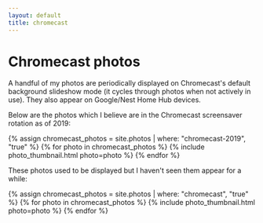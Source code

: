 ```yaml
---
layout: default
title: chromecast
---
```


# Chromecast photos
A handful of my photos are periodically displayed on Chromecast's default
background slideshow mode (it cycles through photos when not actively in use).
They also appear on Google/Nest Home Hub devices.

Below are the photos which I believe are in the Chromecast screensaver rotation
as of 2019:

<div class="post">
  <div class="photo-grid" id="photo-grid">
    {% assign chromecast_photos = site.photos | where: "chromecast-2019", "true" %}
    {% for photo in chromecast_photos %}
      {% include photo_thumbnail.html photo=photo %}
    {% endfor %}
  </div>
</div>

These photos used to be displayed but I haven't seen them appear for a while:

<div class="post">
  <div class="photo-grid" id="photo-grid">
    {% assign chromecast_photos = site.photos | where: "chromecast", "true" %}
    {% for photo in chromecast_photos %}
      {% include photo_thumbnail.html photo=photo %}
    {% endfor %}
  </div>
</div>
